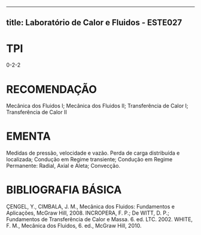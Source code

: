 
---
title: Laboratório de Calor e Fluidos - ESTE027 
---

# TPI

0-2-2

# RECOMENDAÇÃO

Mecânica dos Fluidos I; Mecânica dos Fluidos II; Transferência de Calor I; Transferência de Calor II

# EMENTA

Medidas de pressão, velocidade e vazão. Perda de carga distribuída e localizada; Condução em Regime transiente; Condução em Regime Permanente: Radial, Axial e Aleta; Convecção.

# BIBLIOGRAFIA BÁSICA

ÇENGEL, Y., CIMBALA, J. M., Mecânica dos Fluidos: Fundamentos e Aplicações, McGraw Hill, 2008.
INCROPERA, F. P.; De WITT, D. P.; Fundamentos de Transferência de Calor e Massa. 6. ed. LTC. 2002.
WHITE, F. M., Mecânica dos Fluidos, 6. ed., McGraw Hill, 2010.
        
